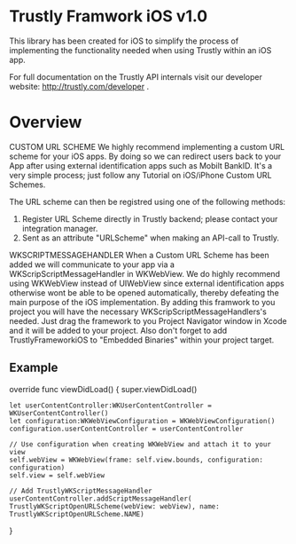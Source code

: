 Trustly Framwork iOS v1.0
=====================

This library has been created for iOS to simplify the process of
implementing the functionality needed when using Trustly within an iOS app.

For full documentation on the Trustly API internals visit our developer
website: http://trustly.com/developer .

Overview
========

CUSTOM URL SCHEME
We highly recommend implementing a custom URL scheme for your iOS apps. By doing so we can
redirect users back to your App after using external identification apps such as Mobilt BankID.
It's a very simple process; just follow any Tutorial on iOS/iPhone Custom URL Schemes.

The URL scheme can then be registred using one of the following methods:

1. Register URL Scheme directly in Trustly backend; please contact your integration manager.
2. Sent as an attribute "URLScheme" when making an API-call to Trustly.

WKSCRIPTMESSAGEHANDLER
When a Custom URL Scheme has been added we will communicate to your app via a WKScripScriptMessageHandler
in WKWebView. We do highly recommend using WKWebView instead of UIWebView since external identification apps
otherwise wont be able to be opened automatically, thereby defeating the main purpose of the iOS implementation.
By adding this framwork to you project you will have the necessary WKScripScriptMessageHandlers's needed.
Just drag the framework to you Project Navigator window in Xcode and it will be added to your project.
Also don't forget to add TrustlyFrameworkiOS to "Embedded Binaries" within your project target.

Example
--------------------

override func viewDidLoad() {
    super.viewDidLoad()

    let userContentController:WKUserContentController = WKUserContentController()
    let configuration:WKWebViewConfiguration = WKWebViewConfiguration()
    configuration.userContentController = userContentController

    // Use configuration when creating WKWebView and attach it to your view
    self.webView = WKWebView(frame: self.view.bounds, configuration: configuration)
    self.view = self.webView

    // Add TrustlyWKScriptMessageHandler
    userContentController.addScriptMessageHandler(
    TrustlyWKScriptOpenURLScheme(webView: webView), name: TrustlyWKScriptOpenURLScheme.NAME)
}
